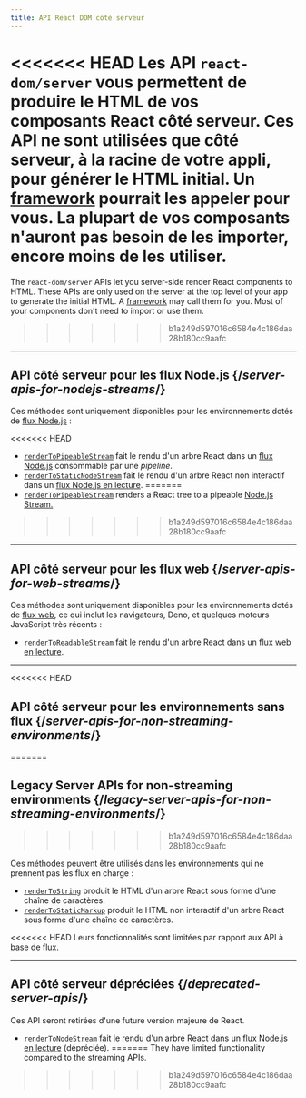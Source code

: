 ```yaml
---
title: API React DOM côté serveur
---
```


<Intro>

<<<<<<< HEAD
Les API `react-dom/server` vous permettent de produire le HTML de vos composants React côté serveur. Ces API ne sont utilisées que côté serveur, à la racine de votre appli, pour générer le HTML initial. Un [framework](/learn/start-a-new-react-project#production-grade-react-frameworks) pourrait les appeler pour vous.  La plupart de vos composants n'auront pas besoin de les importer, encore moins de les utiliser.
=======
The `react-dom/server` APIs let you server-side render React components to HTML. These APIs are only used on the server at the top level of your app to generate the initial HTML. A [framework](/learn/start-a-new-react-project#production-grade-react-frameworks) may call them for you. Most of your components don't need to import or use them.
>>>>>>> b1a249d597016c6584e4c186daa28b180cc9aafc

</Intro>

---

## API côté serveur pour les flux Node.js {/*server-apis-for-nodejs-streams*/}

Ces méthodes sont uniquement disponibles pour les environnements dotés de [flux Node.js](https://nodejs.org/api/stream.html) :

<<<<<<< HEAD
* [`renderToPipeableStream`](/reference/react-dom/server/renderToPipeableStream) fait le rendu d'un arbre React dans un [flux Node.js](https://nodejs.org/api/stream.html) consommable par une *pipeline*.
* [`renderToStaticNodeStream`](/reference/react-dom/server/renderToStaticNodeStream) fait le rendu d'un arbre React non interactif dans un [flux Node.js en lecture](https://nodejs.org/api/stream.html#readable-streams).
=======
* [`renderToPipeableStream`](/reference/react-dom/server/renderToPipeableStream) renders a React tree to a pipeable [Node.js Stream.](https://nodejs.org/api/stream.html)
>>>>>>> b1a249d597016c6584e4c186daa28b180cc9aafc

---

## API côté serveur pour les flux web {/*server-apis-for-web-streams*/}

Ces méthodes sont uniquement disponibles pour les environnements dotés de [flux web](https://developer.mozilla.org/docs/Web/API/Streams_API), ce qui inclut les navigateurs, Deno, et quelques moteurs JavaScript très récents :

* [`renderToReadableStream`](/reference/react-dom/server/renderToReadableStream) fait le rendu d'un arbre React dans un [flux web en lecture](https://developer.mozilla.org/en-US/docs/Web/API/ReadableStream).

---

<<<<<<< HEAD
## API côté serveur pour les environnements sans flux {/*server-apis-for-non-streaming-environments*/}
=======
## Legacy Server APIs for non-streaming environments {/*legacy-server-apis-for-non-streaming-environments*/}
>>>>>>> b1a249d597016c6584e4c186daa28b180cc9aafc

Ces méthodes peuvent être utilisés dans les environnements qui ne prennent pas les flux en charge :

* [`renderToString`](/reference/react-dom/server/renderToString) produit le HTML d'un arbre React sous forme d'une chaîne de caractères.
* [`renderToStaticMarkup`](/reference/react-dom/server/renderToStaticMarkup) produit le HTML non interactif d'un arbre React sous forme d'une chaîne de caractères.

<<<<<<< HEAD
Leurs fonctionnalités sont limitées par rapport aux API à base de flux.

---

## API côté serveur dépréciées {/*deprecated-server-apis*/}

<Deprecated>

Ces API seront retirées d'une future version majeure de React.

</Deprecated>

* [`renderToNodeStream`](/reference/react-dom/server/renderToNodeStream) fait le rendu d'un arbre React dans un [flux Node.js en lecture](https://nodejs.org/api/stream.html#readable-streams) (dépréciée).
=======
They have limited functionality compared to the streaming APIs.
>>>>>>> b1a249d597016c6584e4c186daa28b180cc9aafc
